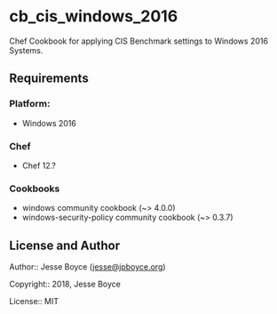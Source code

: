 # cb_cis_windows_2016

Chef Cookbook for applying CIS Benchmark settings to Windows 2016 Systems.

## Requirements

### Platform:
* Windows 2016

### Chef
* Chef 12.?

### Cookbooks
* windows community cookbook (~> 4.0.0)
* windows-security-policy community cookbook (~> 0.3.7)

## License and Author
Author:: Jesse Boyce (<jesse@jpboyce.org>)

Copyright:: 2018, Jesse Boyce

License:: MIT
